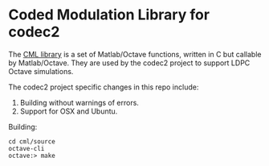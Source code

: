 # Coded Modulation Library for codec2

The [CML library](http://www.iterativesolutions.com/Matlab.htm) is a set of Matlab/Octave functions, written in C but callable by Matlab/Octave. They are used by the codec2 project to support LDPC Octave simulations.

The codec2 project specific changes in this repo include:
1. Building without warnings of errors.
2. Support for OSX and Ubuntu.

Building:
```
cd cml/source
octave-cli
octave:> make
```
